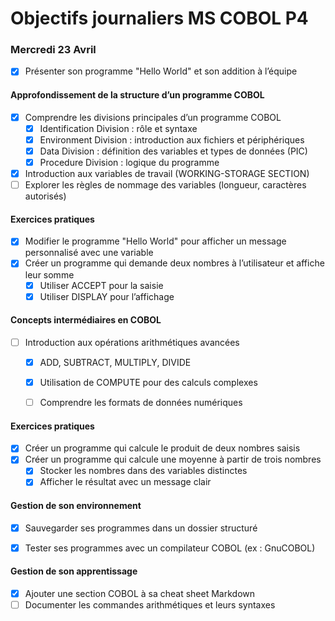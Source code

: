 # Objectifs journaliers MS COBOL P4

### Mercredi 23 Avril

- [x] Présenter son programme "Hello World" et son addition à l’équipe

#### Approfondissement de la structure d’un programme COBOL

- [x] Comprendre les divisions principales d’un programme COBOL
  - [x] Identification Division : rôle et syntaxe
  - [x] Environment Division : introduction aux fichiers et périphériques
  - [x] Data Division : définition des variables et types de données (PIC)
  - [x] Procedure Division : logique du programme

- [x] Introduction aux variables de travail (WORKING-STORAGE SECTION)
- [ ] Explorer les règles de nommage des variables (longueur, caractères autorisés)

#### Exercices pratiques

- [x] Modifier le programme "Hello World" pour afficher un message personnalisé avec une variable
- [x] Créer un programme qui demande deux nombres à l’utilisateur et affiche leur somme
  - [x] Utiliser ACCEPT pour la saisie
  - [x] Utiliser DISPLAY pour l’affichage

#### Concepts intermédiaires en COBOL

- [ ] Introduction aux opérations arithmétiques avancées
  - [x] ADD, SUBTRACT, MULTIPLY, DIVIDE
  - [x] Utilisation de COMPUTE pour des calculs complexes
  - [ ] Comprendre les formats de données numériques 


#### Exercices pratiques

- [x] Créer un programme qui calcule le produit de deux nombres saisis
- [x] Créer un programme qui calcule une moyenne à partir de trois nombres
  - [x] Stocker les nombres dans des variables distinctes
  - [x] Afficher le résultat avec un message clair

#### Gestion de son environnement

- [x] Sauvegarder ses programmes dans un dossier structuré
- [x] Tester ses programmes avec un compilateur COBOL (ex : GnuCOBOL)


#### Gestion de son apprentissage

- [x] Ajouter une section COBOL à sa cheat sheet Markdown
- [ ] Documenter les commandes arithmétiques et leurs syntaxes
